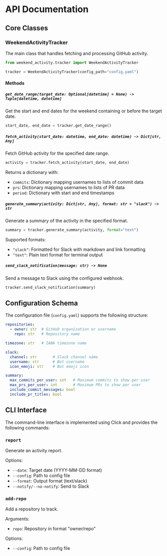 # API Documentation

## Core Classes

### WeekendActivityTracker

The main class that handles fetching and processing GitHub activity.

```python
from weekend_activity.tracker import WeekendActivityTracker

tracker = WeekendActivityTracker(config_path="config.yaml")
```

#### Methods

##### `get_date_range(target_date: Optional[datetime] = None) -> Tuple[datetime, datetime]`

Get the start and end dates for the weekend containing or before the target date.

```python
start_date, end_date = tracker.get_date_range()
```

##### `fetch_activity(start_date: datetime, end_date: datetime) -> Dict[str, Any]`

Fetch GitHub activity for the specified date range.

```python
activity = tracker.fetch_activity(start_date, end_date)
```

Returns a dictionary with:
- `commits`: Dictionary mapping usernames to lists of commit data
- `prs`: Dictionary mapping usernames to lists of PR data
- `period`: Dictionary with start and end timestamps

##### `generate_summary(activity: Dict[str, Any], format: str = "slack") -> str`

Generate a summary of the activity in the specified format.

```python
summary = tracker.generate_summary(activity, format="text")
```

Supported formats:
- `"slack"`: Formatted for Slack with markdown and link formatting
- `"text"`: Plain text format for terminal output

##### `send_slack_notification(message: str) -> None`

Send a message to Slack using the configured webhook.

```python
tracker.send_slack_notification(summary)
```

## Configuration Schema

The configuration file (`config.yaml`) supports the following structure:

```yaml
repositories:
  - owner: str  # GitHub organization or username
    repo: str   # Repository name

timezone: str   # IANA timezone name

slack:
  channel: str       # Slack channel name
  username: str      # Bot username
  icon_emoji: str    # Bot emoji icon

summary:
  max_commits_per_user: int   # Maximum commits to show per user
  max_prs_per_user: int       # Maximum PRs to show per user
  include_commit_messages: bool
  include_pr_titles: bool
```

## CLI Interface

The command-line interface is implemented using Click and provides the following commands:

### `report`

Generate an activity report.

Options:
- `--date`: Target date (YYYY-MM-DD format)
- `--config`: Path to config file
- `--format`: Output format (text/slack)
- `--notify/--no-notify`: Send to Slack

### `add-repo`

Add a repository to track.

Arguments:
- `repo`: Repository in format "owner/repo"

Options:
- `--config`: Path to config file
